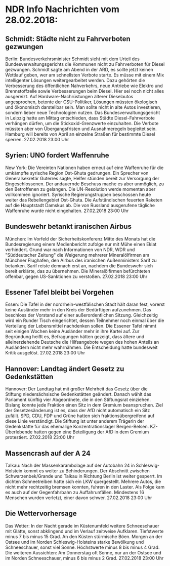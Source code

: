 # NDR Info Nachrichten vom 28.02.2018:


## Schmidt: Städte nicht zu Fahrverboten gezwungen
Berlin: Bundesverkehrsminister Schmidt sieht mit dem Urteil des Bundesverwaltungsgerichts die Kommunen nicht zu Fahrverboten für Diesel gezwungen. Schmidt sagte am Abend in der ARD, es sollte jetzt keinen Wettlauf geben, wer am schnellsten Verbote starte. Es müsse mit einem Mix intelligenter Lösungen weitergearbeitet werden. Dazu gehörten die Verbesserung des öffentlichen Nahverkehrs, neue Antriebe wie Elektro und Brennstoffzelle sowie Verbesserungen beim Diesel. Hier sei noch nicht alles ausgereizt. Auf Hardware-Nachrüstungen älterer Dieselautos angesprochen, betonte der CSU-Politiker, Lösungen müssten ökologisch und ökonomisch darstellbar sein. Man sollte nicht in alte Autos investieren, sondern lieber neue Technologien nutzen. Das Bundesverwaltungsgericht in Leipzig hatte am Mittag entschieden, dass Städte Diesel-Fahrverbote verhängen dürfen, um die Stickoxid-Grenzwerte einzuhalten. Die Verbote müssten aber von Übergangsfristen und Ausnahmeregeln begleitet sein. Hamburg will bereits von April an einzelne Straßen für bestimmte Diesel sperren. 27.02.2018 23:00 Uhr 

## Syrien: UNO fordert Waffenruhe
New York: Die Vereinten Nationen haben erneut auf eine Waffenruhe für die umkämpfte syrische Region Ost-Ghuta gedrungen. Ein Sprecher von Generalsekretär Guterres sagte, Helfer stünden bereit zur Versorgung der Eingeschlossenen. Der andauernde Beschuss mache es aber unmöglich, zu den Betroffenen zu gelangen. Die UN-Resolution werde momentan aber vollkommen ignoriert. Syrische Regierungstruppen beschossen heute weiter das Rebellengebiet Ost-Ghuta. Die Aufständischen feuerten Raketen auf die Hauptstadt Damskus ab. Die von Russland ausgerufene tägliche Waffenruhe wurde nicht eingehalten. 27.02.2018 23:00 Uhr 

## Bundeswehr betankt iranischen Airbus
München: Im Vorfeld der Sicherheitskonferenz Mitte des Monats hat die Bundesregierung einem Medienbericht zufolge nur mit Mühe einen Eklat verhindert. Grund war nach Informationen von NDR, WDR und "Süddeutscher Zeitung" die Weigerung mehrerer Mineralölfirmen am Münchner Flughafen, den Airbus des iranischen Außenministers Sarif zu betanken. Sarif reiste demnach erst an, nachdem die Bundeswehr sich bereit erklärte, das zu übernehmen. Die Mineralölfirmen befürchteten offenbar, gegen US-Sanktionen zu verstoßen. 27.02.2018 23:00 Uhr 

## Essener Tafel bleibt bei Vorgehen
Essen:	Die Tafel in der nordrhein-westfälischen Stadt hält daran fest, vorerst keine Ausländer mehr in den Kreis der Bedürftigen aufzunehmen. Das beschloss der Vorstand auf einer außerordentlichen Sitzung. Gleichzeitig wird ein Runder Tisch eingerichtet, dessen Teilnehmer  noch einmal über die Verteilung der Lebensmittel nachdenken sollen. Die Essener Tafel nimmt seit einigen Wochen keine Ausländer mehr in ihre Kartei auf. Zur Begründung heißt es, Befragungen hätten gezeigt, dass ältere und alleinerziehende Deutsche die Hilfsangebote wegen des hohen Anteils an Ausländern nicht mehr wahrnähmen. Die Entscheidung hatte bundesweit Kritik ausgelöst. 27.02.2018 23:00 Uhr 

## Hannover: Landtag ändert Gesetz zu Gedenkstätten
Hannover: Der Landtag hat mit großer Mehrheit das Gesetz über die Stiftung niedersächsische Gedenkstätten geändert. Danach wählt das Parlament künftig vier Abgeordnete, die in den Stiftungsrat einziehen. Bislang konnte jede Fraktion einen Sitz in dem Gremium beanspruchen. Ziel der Gesetzesänderung ist es, dass der AfD nicht automatisch ein Sitz zufällt. SPD, CDU, FDP und Grüne hatten sich fraktionsübergreifend auf diese Linie verständigt. Die Stiftung ist unter anderem Trägerin der Gedenkstätte für das ehemalige Konzentrationslager Bergen-Belsen. KZ-Überlebende hatten gegen eine Beteiligung der AfD in dem Gremium protestiert. 27.02.2018 23:00 Uhr 

## Massencrash auf der A 24
Talkau: Nach der Massenkarambolage auf der Autobahn 24 in Schleswig-Holstein kommt es weiter zu Behinderungen. Der Abschnitt zwischen Schwarzenbek/Grande und Talkau in Richtung Berlin ist weiter gesperrt. Im dichten Schneetreiben hatte sich ein LKW quergestellt. Mehrere Autos, die nicht mehr rechtzeitig bremsen konnten, fuhren in den Laster. Als Folge kam es auch auf der Gegenfahrbahn zu Auffahrunfällen. Mindestens 16 Menschen wurden verletzt, einer davon schwer. 27.02.2018 23:00 Uhr 

## Die Wettervorhersage
Das Wetter: In der Nacht gerade im Küstenumfeld weitere Schneeschauer mit Glätte, sonst abklingend und im Verlauf zeitweise Aufklaren. Tiefstwerte minus 7 bis minus 15 Grad. An den Küsten stürmische Böen. Morgen an der Ostsee und im Norden Schleswig-Holsteins starke Bewölkung und Schneeschauer, sonst viel Sonne. Höchstwerte minus 8 bis minus 4 Grad. Die weiteren Aussichten: Am Donnerstag oft Sonne, nur an der Ostsee und im Norden Schneeschauer, minus 6 bis minus 2 Grad. 27.02.2018 23:00 Uhr 
